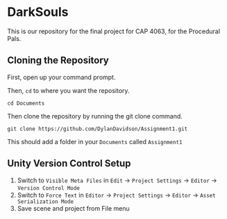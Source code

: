 # DarkSouls
This is our repository for the final project for CAP 4063, for the Procedural Pals.

## Cloning the Repository

First, open up your command prompt.

Then, `cd` to where you want the repository.
```
cd Documents
```
Then clone the repository by running the git clone command.
```
git clone https://github.com/DylanDavidson/Assignment1.git
```

This should add a folder in your `Documents` called `Assignment1`

## Unity Version Control Setup

1. Switch to `Visible Meta Files` in `Edit` → `Project Settings` → `Editor` → `Version Control Mode`
2. Switch to `Force Text` in `Editor` → `Project Settings` → `Editor` → `Asset Serialization Mode`
3. Save scene and project from File menu
